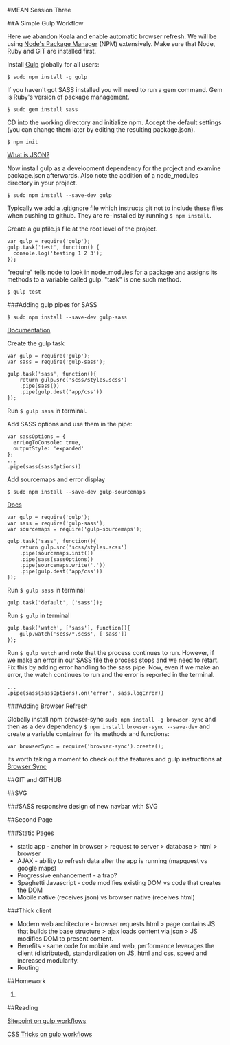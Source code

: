 #MEAN Session Three

##A Simple Gulp Workflow

Here we abandon Koala and enable automatic browser refresh. We will be using [Node's Package Manager](https://www.npmjs.com/) (NPM) extensively. Make sure that Node, Ruby and GIT are installed first. 

Install [Gulp](https://www.npmjs.com/package/gulp) globally for all users:

`$ sudo npm install -g gulp`

If you haven't got SASS installed you will need to run a gem command. Gem is Ruby's version of package management.

`$ sudo gem install sass`

CD into the working directory and initialize npm. Accept the default settings (you can change them later by editing the resulting package.json). 

`$ npm init`

[What is JSON?](https://en.wikipedia.org/wiki/JSON)

Now install gulp as a development dependency for the project and examine package.json afterwards. Also note the addition of a node_modules directory in your project. 

`$ sudo npm install --save-dev gulp`

Typically we add a .gitignore file which instructs git not to include these files when pushing to github. They are re-installed by running `$ npm install`.

Create a gulpfile.js file at the root level of the project.

```
var gulp = require('gulp');
gulp.task('test', function() {
  console.log('testing 1 2 3');
});

```

"require" tells node to look in node_modules for a package and assigns its methods to a variable called gulp. "task" is one such method.

`$ gulp test`

###Adding gulp pipes for SASS

`$ sudo npm install --save-dev gulp-sass`

[Documentation](https://github.com/dlmanning/gulp-sass)


Create the gulp task

```
var gulp = require('gulp');
var sass = require('gulp-sass');

gulp.task('sass', function(){
	return gulp.src('scss/styles.scss')
    .pipe(sass())
    .pipe(gulp.dest('app/css'))
});

```
Run `$ gulp sass` in terminal.

Add SASS options and use them in the pipe:
```
var sassOptions = {
  errLogToConsole: true,
  outputStyle: 'expanded'
};
...
.pipe(sass(sassOptions))

```
Add sourcemaps and error display

`$ sudo npm install --save-dev gulp-sourcemaps`

[Docs](https://github.com/floridoo/gulp-sourcemaps)

```
var gulp = require('gulp');
var sass = require('gulp-sass');
var sourcemaps = require('gulp-sourcemaps');

gulp.task('sass', function(){
	return gulp.src('scss/styles.scss')
	.pipe(sourcemaps.init())
    .pipe(sass(sassOptions))
    .pipe(sourcemaps.write('.'))
    .pipe(gulp.dest('app/css'))
});
```

Run `$ gulp sass` in terminal

```
gulp.task('default', ['sass']);
```

Run `$ gulp` in terminal

```
gulp.task('watch', ['sass'], function(){
	gulp.watch('scss/*.scss', ['sass']) 
});
```

Run `$ gulp watch` and note that the process continues to run. However, if we make an error in our SASS file the process stops and we need to retart. Fix this by adding error handling to the sass pipe. Now, even if we make an error, the watch continues to run and the error is reported in the terminal.

```
...
.pipe(sass(sassOptions).on('error', sass.logError))
```

###Adding Browser Refresh

Globally install npm browser-sync `sudo npm install -g browser-sync` and then as a dev dependency `$ npm install browser-sync --save-dev` and create a variable container for its methods and functions:
```
var browserSync = require('browser-sync').create();
```
Its worth taking a moment to check out the features and gulp instructions at [Browser Sync](https://www.browsersync.io/docs/gulp)
  
##GIT and GITHUB

##SVG

###SASS responsive design of new navbar with SVG


##Second Page

###Static Pages
* static app - anchor in browser > request to server > database > html > browser
* AJAX - ability to refresh data after the app is running (mapquest vs google maps)
* Progressive enhancement - a trap?
* Spaghetti Javascript - code modifies existing DOM vs code that creates the DOM
* Mobile native (receives json) vs browser native (receives html)

###Thick client
* Modern web architecture - browser requests html > page contains JS that builds the base structure > ajax loads content via json > JS modifies DOM to present content.
* Benefits - same code for mobile and web, performance leverages the client (distributed), standardization on JS, html and css, speed and increased modularity.
* Routing

##Homework

1. 

##Reading

[Sitepoint on gulp workflows](https://www.sitepoint.com/simple-gulpy-workflow-sass/)

[CSS Tricks on gulp workflows](https://css-tricks.com/gulp-for-beginners/)




